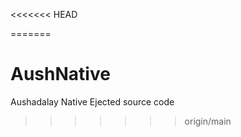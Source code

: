 <<<<<<< HEAD
<!-- # TODO:

- [x] - Cropping works
- [x] - Add Cloudinary upload support
- [ ] - Work on the actual OCR in the Flask API
- [x] - How and where to store the original images. -->

=======
# AushNative
Aushadalay Native Ejected source code
>>>>>>> origin/main
